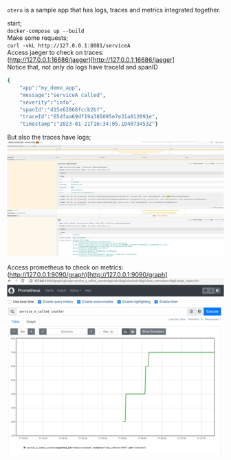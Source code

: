 `otero` is a sample app that has logs, traces and metrics integrated together.

start;       
`docker-compose up --build`       
Make some requests;       
`curl -vkL http://127.0.0.1:8081/serviceA`       
Access jaeger to check on traces:       
(http://127.0.0.1:16686/jaeger)[http://127.0.0.1:16686/jaeger]       
Notice that, not only do logs have traceId and spanID            
```sh
{
    "app":"my_demo_app",
    "message":"serviceA called",
    "severity":"info",
    "spanId":"d15e62868fccb2bf",
    "traceId":"65dfaa69df19a385095e7e31a812091e",
    "timestamp":"2023-01-21T16:34:05.104073453Z"}
```
But also the traces have logs;
![traces integrated with logs](traces.png)           

Access prometheus to check on metrics:         
(http://127.0.0.1:9090/graph)[http://127.0.0.1:9090/graph]         
![metrics](metrics.png)